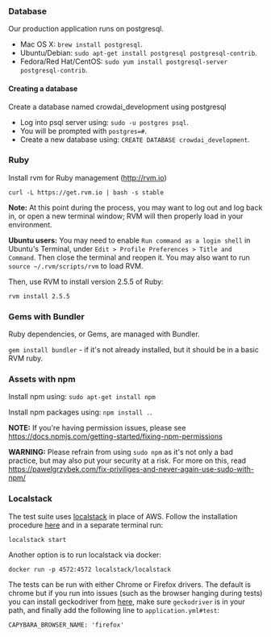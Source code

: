 ### Database

Our production application runs on postgresql.

* Mac OS X: `brew install postgresql`.
* Ubuntu/Debian: `sudo apt-get install postgresql postgresql-contrib`.
* Fedora/Red Hat/CentOS: `sudo yum install postgresql-server postgresql-contrib`.

#### Creating a database

Create a database named crowdai_development using postgresql

* Log into psql server using: `sudo -u postgres psql`.
* You will be prompted with `postgres=#`.
* Create a new database using: `CREATE DATABASE crowdai_development`.

### Ruby

Install rvm for Ruby management (http://rvm.io)

`curl -L https://get.rvm.io | bash -s stable`

**Note:** At this point during the process, you may want to log out and log back in, or open a new terminal window; RVM will then properly load in your environment.

**Ubuntu users:** You may need to enable `Run command as a login shell` in Ubuntu's Terminal, under `Edit > Profile Preferences > Title and Command`. Then close the terminal and reopen it. You may also want to run `source ~/.rvm/scripts/rvm` to load RVM.

Then, use RVM to install version 2.5.5 of Ruby:

`rvm install 2.5.5`


### Gems with Bundler

Ruby dependencies, or Gems, are managed with Bundler. 

`gem install bundler` - if it's not already installed, but it should be in a basic RVM ruby. 


### Assets with npm

Install npm using: `sudo apt-get install npm`

Install npm packages using: `npm install .`.

**NOTE:** If you're having permission issues, please see https://docs.npmjs.com/getting-started/fixing-npm-permissions

**WARNING:** Please refrain from using `sudo npm` as it's not only a bad practice, but may also put your security at a risk. For more on this, read https://pawelgrzybek.com/fix-priviliges-and-never-again-use-sudo-with-npm/

### Localstack

The test suite uses [localstack](https://github.com/localstack/localstack) in place of AWS.  Follow the installation procedure [here](https://github.com/localstack/localstack#installing) and in a separate terminal run:
```
localstack start
```

Another option is to run localstack via docker:

```
docker run -p 4572:4572 localstack/localstack
```

The tests can be run with either Chrome or Firefox drivers.  The default is chrome but if you run into issues (such as the browser hanging during tests) you can install geckodriver from [here](https://github.com/mozilla/geckodriver/releases), make sure `geckodriver` is in your path, and finally add the following line to `application.yml#test`:
```
CAPYBARA_BROWSER_NAME: 'firefox'
```
